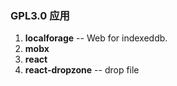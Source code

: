 ### GPL3.0 应用


1. **localforage** -- Web for indexeddb.
2. **mobx**
3. **react**
3. **react-dropzone** -- drop file
